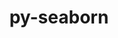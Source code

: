 ---
title: "py-seaborn"
layout: cache
categories: [package, develop]
meta: {"versions": ["0.13.2"], "compilers": ["gcc@=11.4.0", "gcc@=9.4.0", "oneapi@=2024.0.0"], "oss": ["ubuntu20.04", "ubuntu22.04"], "platforms": ["linux"], "targets": ["neoverse_v1", "neoverse_v2", "ppc64le", "x86_64_v3"], "stacks": ["e4s", "e4s-neoverse-v2", "e4s-neoverse_v1", "e4s-oneapi", "e4s-power", "root"], "num_specs": 21, "num_specs_by_stack": {"e4s-power": 4, "root": 21, "e4s-neoverse_v1": 4, "e4s-neoverse-v2": 4, "e4s": 4, "e4s-oneapi": 5}}
spec_details: [{"hash": "rik65cdrgoxcqxjchs2nuz3d4gpdg6lk", "compiler": "gcc@=9.4.0", "versions": ["0.13.2"], "os": "ubuntu20.04", "platform": "linux", "target": "ppc64le", "variants": ["build_system=python_pip", "~stats"], "stacks": ["e4s-power", "root"], "size": "-", "tarball": "https://binaries.spack.io/develop/build_cache/linux-ubuntu20.04-ppc64le/gcc-9.4.0/py-seaborn-0.13.2/linux-ubuntu20.04-ppc64le-gcc-9.4.0-py-seaborn-0.13.2-rik65cdrgoxcqxjchs2nuz3d4gpdg6lk.spack"}, {"hash": "w5n4r664xvhkzvnlw7mu55vdhjkueawf", "compiler": "gcc@=9.4.0", "versions": ["0.13.2"], "os": "ubuntu20.04", "platform": "linux", "target": "ppc64le", "variants": ["build_system=python_pip", "~stats"], "stacks": ["e4s-power", "root"], "size": "-", "tarball": "https://binaries.spack.io/develop/build_cache/linux-ubuntu20.04-ppc64le/gcc-9.4.0/py-seaborn-0.13.2/linux-ubuntu20.04-ppc64le-gcc-9.4.0-py-seaborn-0.13.2-w5n4r664xvhkzvnlw7mu55vdhjkueawf.spack"}, {"hash": "k2omdp623ljff3yowvxh3jg75ooajkbj", "compiler": "gcc@=9.4.0", "versions": ["0.13.2"], "os": "ubuntu20.04", "platform": "linux", "target": "ppc64le", "variants": ["build_system=python_pip", "~stats"], "stacks": ["e4s-power", "root"], "size": "-", "tarball": "https://binaries.spack.io/develop/build_cache/linux-ubuntu20.04-ppc64le/gcc-9.4.0/py-seaborn-0.13.2/linux-ubuntu20.04-ppc64le-gcc-9.4.0-py-seaborn-0.13.2-k2omdp623ljff3yowvxh3jg75ooajkbj.spack"}, {"hash": "xrwbvkxk5mbqrqmq6jzkh7rypjkvg3h7", "compiler": "gcc@=9.4.0", "versions": ["0.13.2"], "os": "ubuntu20.04", "platform": "linux", "target": "ppc64le", "variants": ["build_system=python_pip", "~stats"], "stacks": ["e4s-power", "root"], "size": "-", "tarball": "https://binaries.spack.io/develop/build_cache/linux-ubuntu20.04-ppc64le/gcc-9.4.0/py-seaborn-0.13.2/linux-ubuntu20.04-ppc64le-gcc-9.4.0-py-seaborn-0.13.2-xrwbvkxk5mbqrqmq6jzkh7rypjkvg3h7.spack"}, {"hash": "7hvlk65qz2chm4vc5p6jngsldroeqrqm", "compiler": "gcc@=11.4.0", "versions": ["0.13.2"], "os": "ubuntu22.04", "platform": "linux", "target": "neoverse_v1", "variants": ["build_system=python_pip", "~stats"], "stacks": ["root", "e4s-neoverse_v1"], "size": "-", "tarball": "https://binaries.spack.io/develop/build_cache/linux-ubuntu22.04-neoverse_v1/gcc-11.4.0/py-seaborn-0.13.2/linux-ubuntu22.04-neoverse_v1-gcc-11.4.0-py-seaborn-0.13.2-7hvlk65qz2chm4vc5p6jngsldroeqrqm.spack"}, {"hash": "jedpwum5upka6ahim6piku4g6box5fpx", "compiler": "gcc@=11.4.0", "versions": ["0.13.2"], "os": "ubuntu22.04", "platform": "linux", "target": "neoverse_v1", "variants": ["build_system=python_pip", "~stats"], "stacks": ["root", "e4s-neoverse_v1"], "size": "-", "tarball": "https://binaries.spack.io/develop/build_cache/linux-ubuntu22.04-neoverse_v1/gcc-11.4.0/py-seaborn-0.13.2/linux-ubuntu22.04-neoverse_v1-gcc-11.4.0-py-seaborn-0.13.2-jedpwum5upka6ahim6piku4g6box5fpx.spack"}, {"hash": "tgzranomexrk4w2bva57qg4bf3nq6dom", "compiler": "gcc@=11.4.0", "versions": ["0.13.2"], "os": "ubuntu22.04", "platform": "linux", "target": "neoverse_v1", "variants": ["build_system=python_pip", "~stats"], "stacks": ["root", "e4s-neoverse_v1"], "size": "-", "tarball": "https://binaries.spack.io/develop/build_cache/linux-ubuntu22.04-neoverse_v1/gcc-11.4.0/py-seaborn-0.13.2/linux-ubuntu22.04-neoverse_v1-gcc-11.4.0-py-seaborn-0.13.2-tgzranomexrk4w2bva57qg4bf3nq6dom.spack"}, {"hash": "xq5qdiwe5s6ateehv26bly4y4bjiu3nd", "compiler": "gcc@=11.4.0", "versions": ["0.13.2"], "os": "ubuntu22.04", "platform": "linux", "target": "neoverse_v1", "variants": ["build_system=python_pip", "~stats"], "stacks": ["root", "e4s-neoverse_v1"], "size": "-", "tarball": "https://binaries.spack.io/develop/build_cache/linux-ubuntu22.04-neoverse_v1/gcc-11.4.0/py-seaborn-0.13.2/linux-ubuntu22.04-neoverse_v1-gcc-11.4.0-py-seaborn-0.13.2-xq5qdiwe5s6ateehv26bly4y4bjiu3nd.spack"}, {"hash": "e2ww3fu3l62ecqbelslhspaoespgswxi", "compiler": "gcc@=11.4.0", "versions": ["0.13.2"], "os": "ubuntu22.04", "platform": "linux", "target": "neoverse_v2", "variants": ["build_system=python_pip", "~stats"], "stacks": ["e4s-neoverse-v2", "root"], "size": "-", "tarball": "https://binaries.spack.io/develop/build_cache/linux-ubuntu22.04-neoverse_v2/gcc-11.4.0/py-seaborn-0.13.2/linux-ubuntu22.04-neoverse_v2-gcc-11.4.0-py-seaborn-0.13.2-e2ww3fu3l62ecqbelslhspaoespgswxi.spack"}, {"hash": "sd5w3ssaaxb433uwnbsuwfntctwonbs3", "compiler": "gcc@=11.4.0", "versions": ["0.13.2"], "os": "ubuntu22.04", "platform": "linux", "target": "neoverse_v2", "variants": ["build_system=python_pip", "~stats"], "stacks": ["e4s-neoverse-v2", "root"], "size": "-", "tarball": "https://binaries.spack.io/develop/build_cache/linux-ubuntu22.04-neoverse_v2/gcc-11.4.0/py-seaborn-0.13.2/linux-ubuntu22.04-neoverse_v2-gcc-11.4.0-py-seaborn-0.13.2-sd5w3ssaaxb433uwnbsuwfntctwonbs3.spack"}, {"hash": "jclvdgxxmpilpwsoonpqviwdvfop3f6d", "compiler": "gcc@=11.4.0", "versions": ["0.13.2"], "os": "ubuntu22.04", "platform": "linux", "target": "neoverse_v2", "variants": ["build_system=python_pip", "~stats"], "stacks": ["e4s-neoverse-v2", "root"], "size": "-", "tarball": "https://binaries.spack.io/develop/build_cache/linux-ubuntu22.04-neoverse_v2/gcc-11.4.0/py-seaborn-0.13.2/linux-ubuntu22.04-neoverse_v2-gcc-11.4.0-py-seaborn-0.13.2-jclvdgxxmpilpwsoonpqviwdvfop3f6d.spack"}, {"hash": "vqprnx2tiqg4kfnho6vg6bsq4l7zxmjq", "compiler": "gcc@=11.4.0", "versions": ["0.13.2"], "os": "ubuntu22.04", "platform": "linux", "target": "neoverse_v2", "variants": ["build_system=python_pip", "~stats"], "stacks": ["e4s-neoverse-v2", "root"], "size": "-", "tarball": "https://binaries.spack.io/develop/build_cache/linux-ubuntu22.04-neoverse_v2/gcc-11.4.0/py-seaborn-0.13.2/linux-ubuntu22.04-neoverse_v2-gcc-11.4.0-py-seaborn-0.13.2-vqprnx2tiqg4kfnho6vg6bsq4l7zxmjq.spack"}, {"hash": "brp7nswrtzj3wqayeftzcwe743iuu6ju", "compiler": "gcc@=11.4.0", "versions": ["0.13.2"], "os": "ubuntu22.04", "platform": "linux", "target": "x86_64_v3", "variants": ["build_system=python_pip", "~stats"], "stacks": ["e4s", "root"], "size": "-", "tarball": "https://binaries.spack.io/develop/build_cache/linux-ubuntu22.04-x86_64_v3/gcc-11.4.0/py-seaborn-0.13.2/linux-ubuntu22.04-x86_64_v3-gcc-11.4.0-py-seaborn-0.13.2-brp7nswrtzj3wqayeftzcwe743iuu6ju.spack"}, {"hash": "avhjb3ff5ce34ge3z6t3jwt7of2z4kwe", "compiler": "gcc@=11.4.0", "versions": ["0.13.2"], "os": "ubuntu22.04", "platform": "linux", "target": "x86_64_v3", "variants": ["build_system=python_pip", "~stats"], "stacks": ["e4s", "root"], "size": "-", "tarball": "https://binaries.spack.io/develop/build_cache/linux-ubuntu22.04-x86_64_v3/gcc-11.4.0/py-seaborn-0.13.2/linux-ubuntu22.04-x86_64_v3-gcc-11.4.0-py-seaborn-0.13.2-avhjb3ff5ce34ge3z6t3jwt7of2z4kwe.spack"}, {"hash": "2z3to55i4nolneihdul5xnnwg42q7vxi", "compiler": "gcc@=11.4.0", "versions": ["0.13.2"], "os": "ubuntu22.04", "platform": "linux", "target": "x86_64_v3", "variants": ["build_system=python_pip", "~stats"], "stacks": ["e4s", "root"], "size": "-", "tarball": "https://binaries.spack.io/develop/build_cache/linux-ubuntu22.04-x86_64_v3/gcc-11.4.0/py-seaborn-0.13.2/linux-ubuntu22.04-x86_64_v3-gcc-11.4.0-py-seaborn-0.13.2-2z3to55i4nolneihdul5xnnwg42q7vxi.spack"}, {"hash": "s3nqvnoy5u7okxrc32zauw53wfkxludg", "compiler": "gcc@=11.4.0", "versions": ["0.13.2"], "os": "ubuntu22.04", "platform": "linux", "target": "x86_64_v3", "variants": ["build_system=python_pip", "~stats"], "stacks": ["e4s", "root"], "size": "-", "tarball": "https://binaries.spack.io/develop/build_cache/linux-ubuntu22.04-x86_64_v3/gcc-11.4.0/py-seaborn-0.13.2/linux-ubuntu22.04-x86_64_v3-gcc-11.4.0-py-seaborn-0.13.2-s3nqvnoy5u7okxrc32zauw53wfkxludg.spack"}, {"hash": "qdso4aeyzf72c6u6iuiuft22rgddptwc", "compiler": "oneapi@=2024.0.0", "versions": ["0.13.2"], "os": "ubuntu22.04", "platform": "linux", "target": "x86_64_v3", "variants": ["build_system=python_pip", "~stats"], "stacks": ["e4s-oneapi", "root"], "size": "-", "tarball": "https://binaries.spack.io/develop/build_cache/linux-ubuntu22.04-x86_64_v3/oneapi-2024.0.0/py-seaborn-0.13.2/linux-ubuntu22.04-x86_64_v3-oneapi-2024.0.0-py-seaborn-0.13.2-qdso4aeyzf72c6u6iuiuft22rgddptwc.spack"}, {"hash": "fuwn7xghibavrars655fzzsc2cdcieye", "compiler": "oneapi@=2024.0.0", "versions": ["0.13.2"], "os": "ubuntu22.04", "platform": "linux", "target": "x86_64_v3", "variants": ["build_system=python_pip", "~stats"], "stacks": ["e4s-oneapi", "root"], "size": "-", "tarball": "https://binaries.spack.io/develop/build_cache/linux-ubuntu22.04-x86_64_v3/oneapi-2024.0.0/py-seaborn-0.13.2/linux-ubuntu22.04-x86_64_v3-oneapi-2024.0.0-py-seaborn-0.13.2-fuwn7xghibavrars655fzzsc2cdcieye.spack"}, {"hash": "sgu64zbdrttzray5ywuqlvv3k2vpzy3j", "compiler": "oneapi@=2024.0.0", "versions": ["0.13.2"], "os": "ubuntu22.04", "platform": "linux", "target": "x86_64_v3", "variants": ["build_system=python_pip", "~stats"], "stacks": ["e4s-oneapi", "root"], "size": "-", "tarball": "https://binaries.spack.io/develop/build_cache/linux-ubuntu22.04-x86_64_v3/oneapi-2024.0.0/py-seaborn-0.13.2/linux-ubuntu22.04-x86_64_v3-oneapi-2024.0.0-py-seaborn-0.13.2-sgu64zbdrttzray5ywuqlvv3k2vpzy3j.spack"}, {"hash": "bfhab5c2w6zk64h3jqkhfuc4ff3ad3nh", "compiler": "oneapi@=2024.0.0", "versions": ["0.13.2"], "os": "ubuntu22.04", "platform": "linux", "target": "x86_64_v3", "variants": ["build_system=python_pip", "~stats"], "stacks": ["e4s-oneapi", "root"], "size": "-", "tarball": "https://binaries.spack.io/develop/build_cache/linux-ubuntu22.04-x86_64_v3/oneapi-2024.0.0/py-seaborn-0.13.2/linux-ubuntu22.04-x86_64_v3-oneapi-2024.0.0-py-seaborn-0.13.2-bfhab5c2w6zk64h3jqkhfuc4ff3ad3nh.spack"}, {"hash": "e2uebnwbrsk4iq463kuzwvpcpdgfxiic", "compiler": "oneapi@=2024.0.0", "versions": ["0.13.2"], "os": "ubuntu22.04", "platform": "linux", "target": "x86_64_v3", "variants": ["build_system=python_pip", "~stats"], "stacks": ["e4s-oneapi", "root"], "size": "-", "tarball": "https://binaries.spack.io/develop/build_cache/linux-ubuntu22.04-x86_64_v3/oneapi-2024.0.0/py-seaborn-0.13.2/linux-ubuntu22.04-x86_64_v3-oneapi-2024.0.0-py-seaborn-0.13.2-e2uebnwbrsk4iq463kuzwvpcpdgfxiic.spack"}]
---